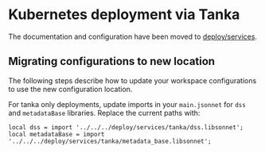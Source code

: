 # Kubernetes deployment via Tanka

The documentation and configuration have been moved to [deploy/services](../../deploy/services/tanka).

## Migrating configurations to new location

The following steps describe how to update your workspace configurations to use the new configuration location.

For tanka only deployments, update imports in your `main.jsonnet` for `dss` and `metadataBase` libraries.
Replace the current paths with:
```
local dss = import '../../../deploy/services/tanka/dss.libsonnet';
local metadataBase = import '../../../deploy/services/tanka/metadata_base.libsonnet';
```

